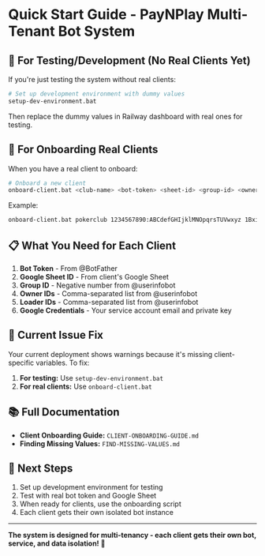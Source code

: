 # Quick Start Guide - PayNPlay Multi-Tenant Bot System

## 🚀 For Testing/Development (No Real Clients Yet)

If you're just testing the system without real clients:

```bash
# Set up development environment with dummy values
setup-dev-environment.bat
```

Then replace the dummy values in Railway dashboard with real ones for testing.

## 🏢 For Onboarding Real Clients

When you have a real client to onboard:

```bash
# Onboard a new client
onboard-client.bat <club-name> <bot-token> <sheet-id> <group-id> <owner-ids> <loader-ids>
```

Example:
```bash
onboard-client.bat pokerclub 1234567890:ABCdefGHIjklMNOpqrsTUVwxyz 1BxiMVs0XRA5nFMdKvBdBZjgmUUqptlbs74OgvE2upms -1001234567890 123456789,987654321 111222333,444555666
```

## 📋 What You Need for Each Client

1. **Bot Token** - From @BotFather
2. **Google Sheet ID** - From client's Google Sheet
3. **Group ID** - Negative number from @userinfobot
4. **Owner IDs** - Comma-separated list from @userinfobot
5. **Loader IDs** - Comma-separated list from @userinfobot
6. **Google Credentials** - Your service account email and private key

## 🔧 Current Issue Fix

Your current deployment shows warnings because it's missing client-specific variables. To fix:

1. **For testing:** Use `setup-dev-environment.bat`
2. **For real clients:** Use `onboard-client.bat`

## 📚 Full Documentation

- **Client Onboarding Guide:** `CLIENT-ONBOARDING-GUIDE.md`
- **Finding Missing Values:** `FIND-MISSING-VALUES.md`

## 🎯 Next Steps

1. Set up development environment for testing
2. Test with real bot token and Google Sheet
3. When ready for clients, use the onboarding script
4. Each client gets their own isolated bot instance

---

**The system is designed for multi-tenancy - each client gets their own bot, service, and data isolation! 🎰**


